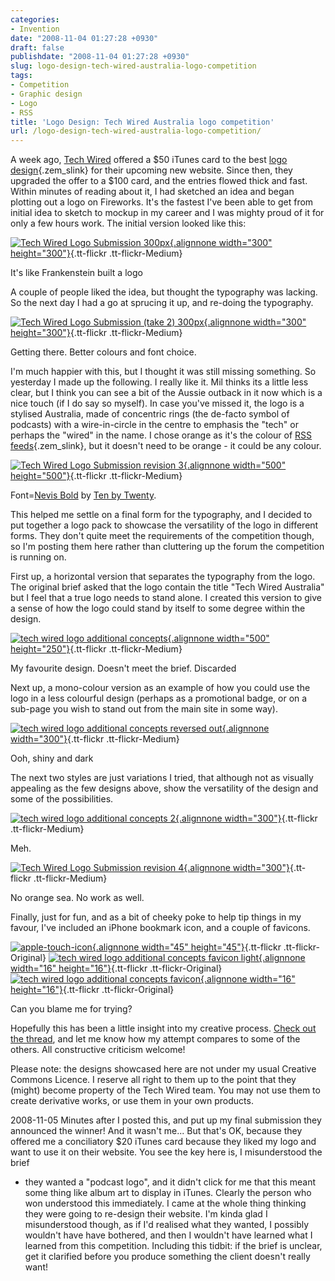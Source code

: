 ```yaml
---
categories:
- Invention
date: "2008-11-04 01:27:28 +0930"
draft: false
publishdate: "2008-11-04 01:27:28 +0930"
slug: logo-design-tech-wired-australia-logo-competition
tags:
- Competition
- Graphic design
- Logo
- RSS
title: 'Logo Design: Tech Wired Australia logo competition'
url: /logo-design-tech-wired-australia-logo-competition/
---
```

A week ago, [Tech Wired](http://techwiredau.com/) offered a \$50 iTunes
card to the best [logo
design](http://en.wikipedia.org/wiki/Logo "Logo"){.zem_slink} for their
upcoming new website. Since then, they upgraded the offer to a \$100
card, and the entries flowed thick and fast. Within minutes of reading
about it, I had sketched an idea and began plotting out a logo on
Fireworks. It's the fastest I've been able to get from initial idea to
sketch to mockup in my career and I was mighty proud of it for only a
few hours work. The initial version looked like this:

[![Tech Wired Logo Submission
300px](https://turbo.geekorium.com.au/wp-content/uploads/3002533870_20b09130001.jpg){.alignnone
width="300"
height="300"}](http://www.flickr.com/photos/joshnunn/3002533870/ "Tech Wired Logo Submission 300px"){.tt-flickr
.tt-flickr-Medium}

It's like Frankenstein built a logo

A couple of people liked the idea, but thought the typography was
lacking. So the next day I had a go at sprucing it up, and re-doing the
typography.

[![Tech Wired Logo Submission (take 2)
300px](https://turbo.geekorium.com.au/wp-content/uploads/3001699639_a9278d2af31.jpg){.alignnone
width="300"
height="300"}](http://www.flickr.com/photos/joshnunn/3001699639/ "Tech Wired Logo Submission (take 2) 300px"){.tt-flickr
.tt-flickr-Medium}

Getting there. Better colours and font choice.

I'm much happier with this, but I thought it was still missing
something. So yesterday I made up the following. I really like it. Mil
thinks its a little less clear, but I think you can see a bit of the
Aussie outback in it now which is a nice touch (if I do say so myself).
In case you've missed it, the logo is a stylised Australia, made of
concentric rings (the de-facto symbol of podcasts) with a wire-in-circle
in the centre to emphasis the "tech" or perhaps the "wired" in the name.
I chose orange as it's the colour of [RSS
feeds](http://en.wikipedia.org/wiki/RSS "RSS"){.zem_slink}, but it
doesn't need to be orange - it could be any colour.

[![Tech Wired Logo Submission revision
3](https://turbo.geekorium.com.au/wp-content/uploads/3002534932_59110deb6c1.jpg){.alignnone
width="500"
height="500"}](http://www.flickr.com/photos/joshnunn/3002534932/ "Tech Wired Logo Submission revision 3"){.tt-flickr
.tt-flickr-Medium}

Font=[Nevis Bold](http://www.tenbytwenty.com/products/typefaces/nevis)
by [Ten by Twenty](http://www.tenbytwenty.com/).

This helped me settle on a final form for the typography, and I decided
to put together a logo pack to showcase the versatility of the logo in
different forms. They don't quite meet the requirements of the
competition though, so I'm posting them here rather than cluttering up
the forum the competition is running on.

First up, a horizontal version that separates the typography from the
logo. The original brief asked that the logo contain the title "Tech
Wired Australia" but I feel that a true logo needs to stand alone. I
created this version to give a sense of how the logo could stand by
itself to some degree within the design.

[![tech wired logo additional
concepts](https://turbo.geekorium.com.au/wp-content/uploads/3001699463_e0f4f963581.jpg){.alignnone
width="500"
height="250"}](http://www.flickr.com/photos/joshnunn/3001699463/ "tech wired logo additional concepts"){.tt-flickr
.tt-flickr-Medium}

My favourite design. Doesn't meet the brief. Discarded

Next up, a mono-colour version as an example of how you could use the
logo in a less colourful design (perhaps as a promotional badge, or on a
sub-page you wish to stand out from the main site in some way).

[![tech wired logo additional concepts reversed
out](https://turbo.geekorium.com.au/wp-content/uploads/3001698785_df49bfed711.jpg){.alignnone
width="300"}](http://www.flickr.com/photos/joshnunn/3001698785/ "tech wired logo additional concepts reversed out"){.tt-flickr
.tt-flickr-Medium}

Ooh, shiny and dark

The next two styles are just variations I tried, that although not as
visually appealing as the few designs above, show the versatility of the
design and some of the possibilities.

[![tech wired logo additional concepts
2](https://turbo.geekorium.com.au/wp-content/uploads/3002535038_595437b9f91.jpg){.alignnone
width="300"}](http://www.flickr.com/photos/joshnunn/3002535038/ "tech wired logo additional concepts 2"){.tt-flickr
.tt-flickr-Medium}

Meh.

[![Tech Wired Logo Submission revision
4](https://turbo.geekorium.com.au/wp-content/uploads/3002535750_8a31080d401.jpg){.alignnone
width="300"}](http://www.flickr.com/photos/joshnunn/3002535750/ "Tech Wired Logo Submission revision 4"){.tt-flickr
.tt-flickr-Medium}

No orange sea. No work as well.

Finally, just for fun, and as a bit of cheeky poke to help tip things in
my favour, I've included an iPhone bookmark icon, and a couple of
favicons.

[![apple-touch-icon](https://turbo.geekorium.com.au/wp-content/uploads/3002534668_dc232e99f4_o1.png){.alignnone
width="45"
height="45"}](http://www.flickr.com/photos/joshnunn/3002534668/ "apple-touch-icon"){.tt-flickr
.tt-flickr-Original} [![tech wired logo additional concepts favicon
light](https://turbo.geekorium.com.au/wp-content/uploads/3001698963_486c968f8b_o1.png){.alignnone
width="16"
height="16"}](http://www.flickr.com/photos/joshnunn/3001698963/ "tech wired logo additional concepts favicon light"){.tt-flickr
.tt-flickr-Original} [![tech wired logo additional concepts
favicon](https://turbo.geekorium.com.au/wp-content/uploads/3001698839_7afec3a8dc_o1.png){.alignnone
width="16"
height="16"}](http://www.flickr.com/photos/joshnunn/3001698839/ "tech wired logo additional concepts favicon"){.tt-flickr
.tt-flickr-Original}

Can you blame me for trying?

Hopefully this has been a little insight into my creative process.
[Check out the
thread](http://forums.mactalk.com.au/24/60864-podcast-logo-required-100-itunes-gift-card-updated.html),
and let me know how my attempt compares to some of the others. All
constructive criticism welcome!

<span class="note">Please note: the designs showcased here are not under
my usual Creative Commons Licence. I reserve all right to them up to the
point that they (might) become property of the Tech Wired team. You may
not use them to create derivative works, or use them in your own
products.</span>

<span class="update"><span class="date">2008-11-05</span> Minutes after
I posted this, and put up my final submission they announced the winner!
And it wasn't me... But that's OK, because they offered me a
conciliatory \$20 iTunes card because they liked my logo and want to use
it on their website. You see the key here is, I misunderstood the brief
- they wanted a "podcast logo", and it didn't click for me that this
meant some thing like album art to display in iTunes. Clearly the person
who won understood this immediately. I came at the whole thing thinking
they were going to re-design their website. I'm kinda glad I
misunderstood though, as if I'd realised what they wanted, I possibly
wouldn't have have bothered, and then I wouldn't have learned what I
learned from this competition. Including this tidbit: if the brief is
unclear, get it clarified before you produce something the client
doesn't really want!</span>